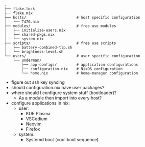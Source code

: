 ```
.
├── flake.lock
├── flake.nix
├── hosts/                       # host specific configuration
│   └── T470.nix
├── modules/                     # free use modules
│   ├── initialize-users.nix
│   ├── shared-pkgs.nix
│   └── system.nix
├── scripts/                     # free use scripts
│   ├── battery-combined-tlp.sh
│   └── brightness-level.sh
└── users/                       # user specific configuration
    └── underman/
        ├── app-configs/         # application configurations
        ├── configuration.nix    # NixOS configuration
        └── home.nix             # home-manager configuration
```

- figure out ssh key syncing
- should configuration.nix have user packages?
- where should I configure system stuff (bootloader)?
  - As a module then import into every host?
- configure applications in nix:
  - user:
    - KDE Plasma
    - VSCodium
    - Neovim
    - Firefox
  - system:
    - Systemd boot (cool boot sequence)
